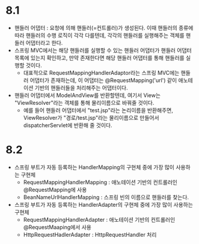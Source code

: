
# 8.1
- 핸들러 어댑터 : 요청에 의해 핸들러(=컨트롤러)가 생성된다. 이때 핸들러의 종류에 따라 핸들러의 수행 로직이 각각 다를텐데, 각각의 핸들러를 실행해주는 객체를 핸들러 어댑터라고 한다.
- 스프링 MVC에서는 해당 핸들러를 실행할 수 있는 핸들러 어댑터가 핸들러 어댑터 목록에 있는지 확인하고, 만약 존재한다면 해당 핸들러 어댑터를 통해 핸들러를 실행할 것이다.
  - 대표적으로 RequestMappingHandlerAdaptor라는 스프링 MVC에는 핸들러 어댑터가 존재하는데, 이 어댑터는 @RequestMapping('url') 같이 애노테이션 기반의 핸들러들을 처리해주는 어댑터이다.
- 핸들러 어댑터에서 ModelAndView를 반환할텐데, 여기서 View는 "ViewResolver"라는 객체를 통해 물리이름으로 바꿔줄 것이다.
  - 예를 들어 핸들러 어댑터에서 "test.jsp"라는 논리이름을 반환해주면, ViewResolver가 "경로/test.jsp"라는 물리이름으로 만들어서 dispatcherServlet에 반환해 줄 것이다.

# 8.2
- 스프링 부트가 자동 등록하는 HandlerMapping의 구현체 중에 가장 많이 사용하는 구현체
  - RequestMappingHandlerMapping : 애노테이션 기반의 컨트롤러인 @RequestMapping에 사용
  - BeanNameUrlHandlerMapping : 스프링 빈의 이름으로 핸들러를 찾는다.
- 스프링 부트가 자동 등록하는 HandlerAdapter의 구현체 중에 가장 많이 사용하는 구현체
  - RequestMappingHandlerAdapter : 애노테이션 기반의 컨트롤러인 @RequestMaaping에서 사용
  - HttpRequestHadlerAdapter : HttpRequestHandler 처리
